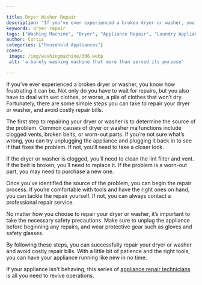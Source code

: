 ```yaml
---

title: Dryer Washer Repair
description: "If you’ve ever experienced a broken dryer or washer, you know how frustrating it can be. Not only do you have to wait for repairs,...learn more about it now"
keywords: dryer repair
tags: ["Washing Machine", "Dryer", "Appliance Repair", "Laundry Appliances", "Clean Appliance"]
author: Curtis
categories: ["Household Appliances"]
cover: 
 image: /img/washingmachine/306.webp
 alt: 'a barely washing machine that more than served its purpose'

---
```


If you’ve ever experienced a broken dryer or washer, you know how frustrating it can be. Not only do you have to wait for repairs, but you also have to deal with wet clothes, or worse, a pile of clothes that won’t dry. Fortunately, there are some simple steps you can take to repair your dryer or washer, and avoid costly repair bills.

The first step to repairing your dryer or washer is to determine the source of the problem. Common causes of dryer or washer malfunctions include clogged vents, broken belts, or worn-out parts. If you’re not sure what’s wrong, you can try unplugging the appliance and plugging it back in to see if that fixes the problem. If not, you’ll need to take a closer look.

If the dryer or washer is clogged, you’ll need to clean the lint filter and vent. If the belt is broken, you’ll need to replace it. If the problem is a worn-out part, you may need to purchase a new one.

Once you’ve identified the source of the problem, you can begin the repair process. If you’re comfortable with tools and have the right ones on hand, you can tackle the repair yourself. If not, you can always contact a professional repair service.

No matter how you choose to repair your dryer or washer, it’s important to take the necessary safety precautions. Make sure to unplug the appliance before beginning any repairs, and wear protective gear such as gloves and safety glasses.

By following these steps, you can successfully repair your dryer or washer and avoid costly repair bills. With a little bit of patience and the right tools, you can have your appliance running like new in no time.

If your appliance isn't behaving, this series of <a href="/pages/appliance-repair-technicians/">appliance repair technicians</a> is all you need to revive operations.